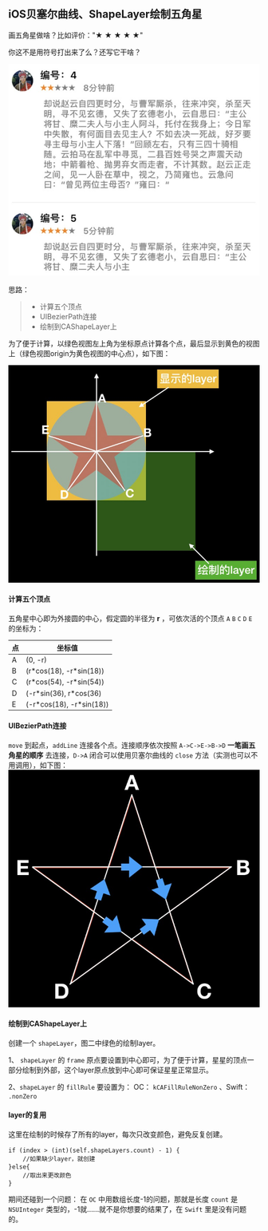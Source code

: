 ## iOS贝塞尔曲线、ShapeLayer绘制五角星

画五角星做啥？比如评价："★ ★ ★ ★ ★"

你这不是用符号打出来了么？还写它干啥？

![连线图](image/3.png)

思路：
> * 计算五个顶点
> * UIBezierPath连接
> * 绘制到CAShapeLayer上

为了便于计算，以绿色视图左上角为坐标原点计算各个点，最后显示到黄色的视图上（绿色视图origin为黄色视图的中心点），如下图：

![连线图](image/1.png)

#### 计算五个顶点
五角星中心即为外接圆的中心，假定圆的半径为 **r** ，可依次活的个顶点 `A` `B` `C` `D` `E` 的坐标为：


| 点  | 坐标值  |
|------------- | ------------- |
| A | (0, -r) |
| B | (r\*cos(18), -r\*sin(18)) |
| C | (r\*cos(54), -r\*sin(54)) |
| D | (-r\*sin(36), r\*cos(36) |
| E | (-r\*cos(18), -r\*sin(18)) |


#### UIBezierPath连接
`move` 到起点，`addLine` 连接各个点。连接顺序依次按照 `A->C->E->B->D` **一笔画五角星的顺序** 去连接，`D->A` 闭合可以使用贝塞尔曲线的 `close` 方法（实测也可以不用调用），如下图：
![连线图](image/2.png)

#### 绘制到CAShapeLayer上
创建一个 `shapeLayer`，图二中绿色的绘制layer。

1、 `shapeLayer` 的 `frame` 原点要设置到中心即可，为了便于计算，星星的顶点一部分绘制到外部，这个layer原点放到中心即可保证星星正常显示。

2、`shapeLayer` 的 `fillRule` 要设置为：
OC： `kCAFillRuleNonZero` 、Swift： `.nonZero`


#### layer的复用
这里在绘制的时候存了所有的layer，每次只改变颜色，避免反复创建。

```
if (index > (int)(self.shapeLayers.count) - 1) {
	//如果缺少layer，就创建
}else{
	//取出来更改颜色
}
```

期间还碰到一个问题： 在 `OC` 中用数组长度-1的问题，那就是长度 `count` 是 `NSUInteger` 类型的，-1就……就不是你想要的结果了，在 `Swift` 里是没有问题的。
